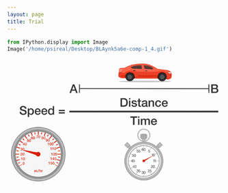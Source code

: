 ```yaml
---
layout: page
title: Trial
---
```



```python
from IPython.display import Image
Image('/home/psireal/Desktop/BLAynk5a6e-comp-1_4.gif')
```



![img](_images/pSFqt3l24y-comp-1_3.gif)


